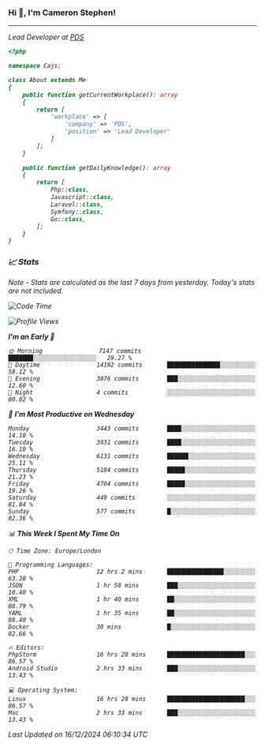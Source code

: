 ### Hi 👋, I'm Cameron Stephen!
<hr>
<p><em>Lead Developer at <a href="https://prindatasolutions.co.uk">PDS</a></p>


```php
<?php

namespace Cajs;

class About extends Me
{
    public function getCurrentWorkplace(): array
    {
        return [
            'workplace' => [
                'company' => 'PDS',
                'position' => 'Lead Developer'
            ]
        ];
    }

    public function getDailyKnowledge(): array
    {
        return [
            Php::class,
            Javascript::class,
            Laravel::class,
            Symfony::class,
            Go::class,
        ];
    }
}
```

### 📈 Stats
<p><em>Note - Stats are calculated as the last 7 days from yesterday. Today's stats are not included.</em></p>


<!--START_SECTION:waka-->
![Code Time](http://img.shields.io/badge/Code%20Time-4%2C134%20hrs%2034%20mins-blue)

![Profile Views](http://img.shields.io/badge/Profile%20Views-0-blue)

**I'm an Early 🐤** 

```text
🌞 Morning                7147 commits        ███████░░░░░░░░░░░░░░░░░░   29.27 % 
🌆 Daytime                14192 commits       ███████████████░░░░░░░░░░   58.12 % 
🌃 Evening                3076 commits        ███░░░░░░░░░░░░░░░░░░░░░░   12.60 % 
🌙 Night                  4 commits           ░░░░░░░░░░░░░░░░░░░░░░░░░   00.02 % 
```
📅 **I'm Most Productive on Wednesday** 

```text
Monday                   3443 commits        ████░░░░░░░░░░░░░░░░░░░░░   14.10 % 
Tuesday                  3931 commits        ████░░░░░░░░░░░░░░░░░░░░░   16.10 % 
Wednesday                6131 commits        ██████░░░░░░░░░░░░░░░░░░░   25.11 % 
Thursday                 5184 commits        █████░░░░░░░░░░░░░░░░░░░░   21.23 % 
Friday                   4704 commits        █████░░░░░░░░░░░░░░░░░░░░   19.26 % 
Saturday                 449 commits         ░░░░░░░░░░░░░░░░░░░░░░░░░   01.84 % 
Sunday                   577 commits         █░░░░░░░░░░░░░░░░░░░░░░░░   02.36 % 
```


📊 **This Week I Spent My Time On** 

```text
🕑︎ Time Zone: Europe/London

💬 Programming Languages: 
PHP                      12 hrs 2 mins       ████████████████░░░░░░░░░   63.28 % 
JSON                     1 hr 58 mins        ███░░░░░░░░░░░░░░░░░░░░░░   10.40 % 
XML                      1 hr 40 mins        ██░░░░░░░░░░░░░░░░░░░░░░░   08.79 % 
YAML                     1 hr 35 mins        ██░░░░░░░░░░░░░░░░░░░░░░░   08.40 % 
Docker                   30 mins             █░░░░░░░░░░░░░░░░░░░░░░░░   02.66 % 

🔥 Editors: 
PhpStorm                 16 hrs 28 mins      ██████████████████████░░░   86.57 % 
Android Studio           2 hrs 33 mins       ███░░░░░░░░░░░░░░░░░░░░░░   13.43 % 

💻 Operating System: 
Linux                    16 hrs 28 mins      ██████████████████████░░░   86.57 % 
Mac                      2 hrs 33 mins       ███░░░░░░░░░░░░░░░░░░░░░░   13.43 % 
```


 Last Updated on 16/12/2024 06:10:34 UTC
<!--END_SECTION:waka-->
